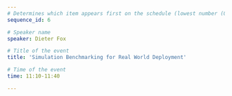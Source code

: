 ```yaml
---
# Determines which item appears first on the schedule (lowest number (0) appears first)
sequence_id: 6

# Speaker name
speaker: Dieter Fox

# Title of the event
title: 'Simulation Benchmarking for Real World Deployment'

# Time of the event
time: 11:10-11:40

---
```

